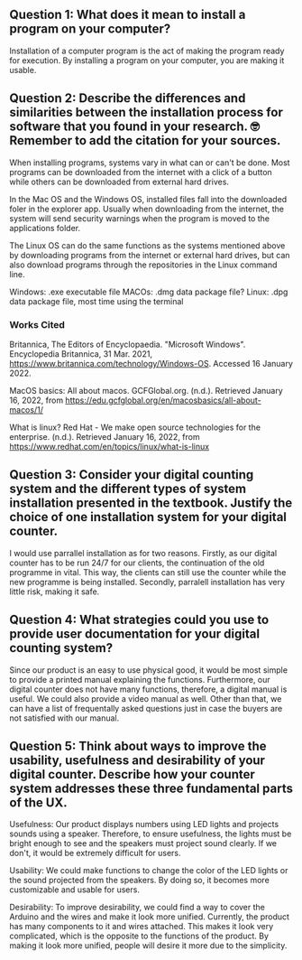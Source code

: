 ## Question 1: What does it mean to install a program on your computer?
Installation of a computer program is the act of making the program ready for execution. By installing a program on your computer, you are making it usable.

## Question 2: Describe the differences and similarities between the installation process for software that you found in your research. 🤓Remember to add the citation for your sources.
When installing programs, systems vary in what can or can't be done. Most programs can be downloaded from the internet with a click of a button while others can be downloaded from external hard drives.
 
 In the Mac OS and the Windows OS, installed files fall into the downloaded foler in the explorer app. Usually when downloading from the internet, the system will send security warnings when the program is moved to the applications folder.
 
 The Linux OS can do the same functions as the systems mentioned above by downloading programs from the internet or external hard drives, but can also download programs through the repositories in the Linux command line.
 
 Windows: .exe   executable file
MACOs: .dmg  data package file?
Linux: .dpg data package file, most time using the terminal

### Works Cited

Britannica, The Editors of Encyclopaedia. "Microsoft Windows". Encyclopedia Britannica, 31 Mar. 2021, https://www.britannica.com/technology/Windows-OS. Accessed 16 January 2022.

MacOS basics: All about macos. GCFGlobal.org. (n.d.). Retrieved January 16, 2022, from https://edu.gcfglobal.org/en/macosbasics/all-about-macos/1/ 

What is linux? Red Hat - We make open source technologies for the enterprise. (n.d.). Retrieved January 16, 2022, from https://www.redhat.com/en/topics/linux/what-is-linux 
## Question 3: Consider  your digital counting system and the different types of system installation presented in the textbook. Justify the choice of one installation system for your digital counter. 
I would use parrallel installation as for two reasons. Firstly, as our digital counter has to be run 24/7 for our clients, the continuation of the old programme in vital. This way, the clients can still use the counter while the new programme is being installed. Secondly, parralell installation has very little risk, making it safe.

## Question 4: What strategies could you use to provide user documentation for your digital counting system?
Since our product is an easy to use physical good, it would be most simple to provide a printed manual explaining the functions. Furthermore, our digital counter does not have many functions, therefore, a digital manual is useful. We could also provide a video manual as well. Other than that, we can have a list of frequentally asked questions just in case the buyers are not satisfied with our manual.

## Question 5: Think about ways to improve the usability, usefulness and desirability of your digital counter. Describe how your counter system addresses these three fundamental parts of the UX.

Usefulness: Our product displays numbers using LED lights and projects sounds using a speaker. Therefore, to ensure usefulness, the lights must be bright enough to see and the speakers must project sound clearly. If we don't, it would be extremely difficult for users.

Usability: We could make functions to change the color of the LED lights or the sound projected from the speakers. By doing so, it becomes more customizable and usable for users.

Desirability: To improve desirability, we could find a way to cover the Arduino and the wires and make it look more unified. Currently, the product has many components to it and wires attached. This makes it look very complicated, which is the opposite to the functions of the product. By making it look more unified, people will desire it more due to the simplicity.
